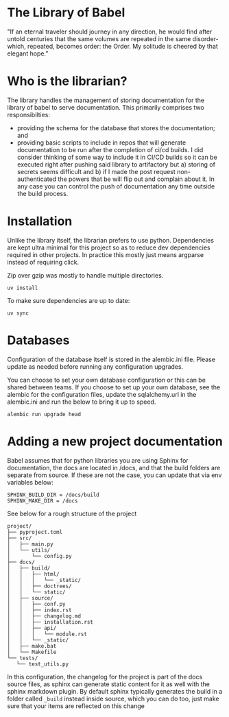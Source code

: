 # The Library of Babel

"If an eternal traveler should journey in any direction, he would find after untold centuries that the same volumes are repeated in the same disorder-which, repeated, becomes order: the Order. My solitude is cheered by that elegant hope.”

# Who is the librarian?

The library handles the management of storing documentation for the library of
babel to serve documentation. This primarily comprises two responsibilties:

- providing the schema for the database that stores the documentation; and
- providing basic scripts to include in repos that will generate documentation to
be run after the completion of ci/cd builds. I did consider thinking of some way to include it in CI/CD builds so it can be executed right after pushing said library to artifactory but a) storing of secrets seems difficult and b) if I made the post request non-authenticated the powers that be will flip out and complain about it. In any case you can control the push of documentation any time outside the build process.

# Installation

Unlike the library itself, the librarian prefers to use python. Dependencies are kept ultra minimal for this project so as to reduce dev dependencies required in other projects. In practice this mostly just means argparse instead of requiring click.

Zip over gzip was mostly to handle multiple directories.

```
uv install
```

To make sure dependencies are up to date:

```
uv sync
```

# Databases

Configuration of the database itself is stored in the alembic.ini file. Please update as needed
before running any configuration upgrades.

You can choose to set your own database configuration or this can be shared between teams. If you choose to set up your own database, see the alembic for the configuration files, update the sqlalchemy.url in the alembic.ini and run the below to bring it up to speed.

```
alembic run upgrade head
```

# Adding a new project documentation

Babel assumes that for python libraries you are using Sphinx for documentation, the docs are located in /docs, and that the build folders are separate from source. If these are not the case, you can update that via env variables below:

```
SPHINX_BUILD_DIR = /docs/build
SPHINX_MAKE_DIR = /docs
```

See below for a rough structure of the project

```
project/
├── pyproject.toml
├── src/
│   ├── main.py
│   └── utils/
│       └── config.py
├── docs/
│   ├── build/
│   │   ├── html/
│   │   │   └── _static/
│   │   ├── doctrees/
│   │   └── static/
│   ├── source/
│   │   ├── conf.py
│   │   ├── index.rst
│   │   ├── changelog.md
│   │   ├── installation.rst
│   │   ├── api/
│   │   │   └── module.rst
│   │   └── _static/
│   ├── make.bat
│   └── Makefile
└── tests/
   └── test_utils.py
```

In this configuration, the changelog for the project is part of the docs source files, as sphinx can generate static content for it as well with the sphinx markdown plugin. By default sphinx typically generates the build in a folder called `_build` instead inside source, which you can do too, just make sure that your items are reflected on this change

